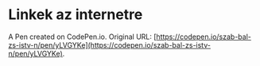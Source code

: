 # Linkek az internetre

A Pen created on CodePen.io. Original URL: [https://codepen.io/szab-bal-zs-istv-n/pen/yLVGYKe](https://codepen.io/szab-bal-zs-istv-n/pen/yLVGYKe).


